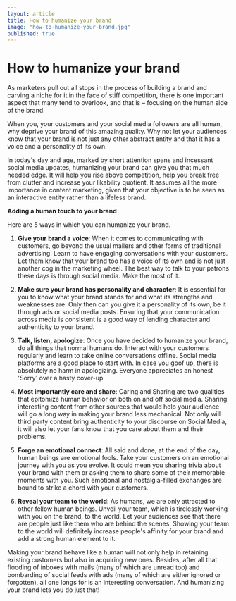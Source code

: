 ```yaml
---
layout: article
title: How to humanize your brand
image: "how-to-humanize-your-brand.jpg"
published: true
---
```


# How to humanize your brand

As marketers pull out all stops in the process of building a brand and carving a niche for it in the face of stiff competition, there is one important aspect that many tend to overlook, and that is – focusing on the human side of the brand.

When you, your customers and your social media followers are all human, why deprive your brand of this amazing quality. Why not let your audiences know that your brand is not just any other abstract entity and that it has a voice and a personality of its own.

In today's day and age, marked by short attention spans and incessant social media updates, humanizing your brand can give you that much needed edge. It will help you rise above competition, help you break free from clutter and increase your likability quotient. It assumes all the more importance in content marketing, given that your objective is to be seen as an interactive entity rather than a lifeless brand.

**Adding a human touch to your brand**

Here are 5 ways in which you can humanize your brand.

1. **Give your brand a voice**: When it comes to communicating with customers, go beyond the usual mailers and other forms of traditional advertising. Learn to have engaging conversations with your customers. Let them know that your brand too has a voice of its own and is not just another cog in the marketing wheel. The best way to talk to your patrons these days is through social media. Make the most of it.

2. **Make sure your brand has personality and character**: It is essential for you to know what your brand stands for and what its strengths and weaknesses are. Only then can you give it a personality of its own, be it through ads or social media posts. Ensuring that your communication across media is consistent is a good way of lending character and authenticity to your brand.

3. **Talk, listen, apologize**: Once you have decided to humanize your brand, do all things that normal humans do. Interact with your customers regularly and learn to take online conversations offline. Social media platforms are a good place to start with. In case you goof up, there is absolutely no harm in apologizing. Everyone appreciates an honest 'Sorry' over a hasty cover-up.

4. **Most importantly care and share**: Caring and Sharing are two qualities that epitomize human behavior on both on and off social media. Sharing interesting content from other sources that would help your audience will go a long way in making your brand less mechanical. Not only will third party content bring authenticity to your discourse on Social Media, it will also let your fans know that you care about them and their problems.

5. **Forge an emotional connect**: All said and done, at the end of the day, human beings are emotional fools. Take your customers on an emotional journey with you as you evolve. It could mean you sharing trivia about your brand with them or asking them to share some of their memorable moments with you. Such emotional and nostalgia-filled exchanges are bound to strike a chord with your customers.

6. **Reveal your team to the world**: As humans, we are only attracted to other fellow human beings. Unveil your team, which is tirelessly working with you on the brand, to the world. Let your audiences see that there are people just like them who are behind the scenes. Showing your team to the world will definitely increase people's affinity for your brand and add a strong human element to it.

Making your brand behave like a human will not only help in retaining existing customers but also in acquiring new ones. Besides, after all that flooding of inboxes with mails (many of which are unread too) and bombarding of social feeds with ads (many of which are either ignored or forgotten), all one longs for is an interesting conversation. And humanizing your brand lets you do just that!